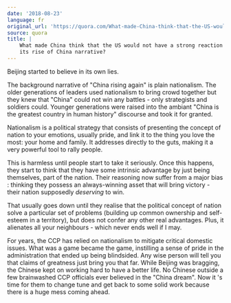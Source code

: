 ```yaml
---
date: '2018-08-23'
language: fr
original_url: 'https://quora.com/What-made-China-think-that-the-US-would-not-have-a-strong-reaction-to-its-rise-of-China-narrative/answer/Clément-Renaud'
source: quora
title: |
    What made China think that the US would not have a strong reaction to
    its rise of China narrative?
---
```


Beijing started to believe in its own lies.

The background narrative of "China rising again" is plain nationalism.
The older generations of leaders used nationalism to bring crowd
together but they knew that "China" could not win any battles - only
strategists and soldiers could. Younger generations were raised into the
ambiant "China is the greatest country in human history" discourse and
took it for granted.

Nationalism is a political strategy that consists of presenting the
concept of nation to your emotions, usually pride, and link it to the
thing you love the most: your home and family. It addresses directly to
the guts, making it a very powerful tool to rally people.

This is harmless until people start to take it seriously. Once this
happens, they start to think that they have some intrinsic advantage by
just being themselves, part of the nation. Their reasoning now suffer
from a major bias : thinking they possess an always-winning asset that
will bring victory - their nation supposedly *deserving* to win.

That usually goes down until they realise that the political concept of
nation solve a particular set of problems (building up common ownership
and self-esteem in a territory), but does not confer any other real
advantages. Plus, it alienates all your neighbours - which never ends
well if I may.

For years, the CCP has relied on nationalism to mitigate critical
domestic issues. What was a game became the game, instilling a sense of
pride in the administration that ended up being blindsided. Any wise
person will tell you that claims of greatness just bring you that far.
While Beijing was bragging, the Chinese kept on working hard to have a
better life. No Chinese outside a few brainwashed CCP officials ever
believed in the "China dream". Now it 's time for them to change tune
and get back to some solid work because there is a huge mess coming
ahead.
